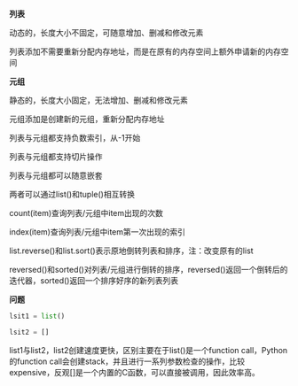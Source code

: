 **列表**

动态的，长度大小不固定，可随意增加、删减和修改元素

列表添加不需要重新分配内存地址，而是在原有的内存空间上额外申请新的内存空间

**元组**

静态的，长度大小固定，无法增加、删减和修改元素

元组添加是创建新的元组，重新分配内存地址



列表与元组都支持负数索引，从-1开始

列表与元组都支持切片操作

列表与元组都可以随意嵌套

两者可以通过list()和tuple()相互转换

count(item)查询列表/元组中item出现的次数

index(item)查询列表/元组中item第一次出现的索引

list.reverse()和list.sort()表示原地倒转列表和排序，注：改变原有的list

reversed()和sorted()对列表/元组进行倒转的排序，reversed()返回一个倒转后的迭代器，sorted()返回一个排序好序的新列表列表

**问题**

```python
lsit1 = list()
```

```python
lsit2 = []
```

list1与list2，list2创建速度更快，区别主要在于list()是一个function call，Python的function call会创建stack，并且进行一系列参数检查的操作，比较expensive，反观[]是一个内置的C函数，可以直接被调用，因此效率高。

